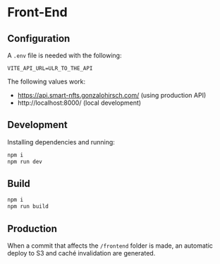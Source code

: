 # Front-End

## Configuration

A `.env` file is needed with the following:
```
VITE_API_URL=ULR_TO_THE_API
```

The following values work:
- https://api.smart-nfts.gonzalohirsch.com/ (using production API)
- http://localhost:8000/ (local development)

## Development

Installing dependencies and running:

```sh
npm i
npm run dev
```

## Build

```sh
npm i
npm run build
```

## Production

When a commit that affects the `/frontend` folder is made, an automatic deploy to S3 and caché invalidation are generated.